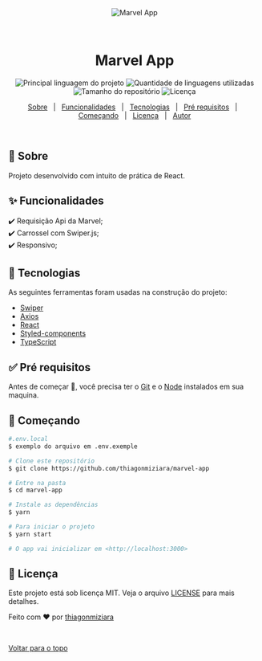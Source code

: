 <div align="center" id="top"> 
  <img src="public/marvel.gif" alt="Marvel App" />

&#xa0;

  <!-- <a href="https://marvelapp.netlify.com">Demo</a> -->
</div>

<h1 align="center">Marvel App</h1>

<p align="center">
  <img alt="Principal linguagem do projeto" src="https://img.shields.io/github/languages/top/thiagonmiziara/marvel-app?color=56BEB8">

  <img alt="Quantidade de linguagens utilizadas" src="https://img.shields.io/github/languages/count/thiagonmiziara/marvel-app?color=56BEB8">

  <img alt="Tamanho do repositório" src="https://img.shields.io/github/repo-size/thiagonmiziara/marvel-app?color=56BEB8">

  <img alt="Licença" src="https://img.shields.io/github/license/thiagonmiziara/marvel-app?color=56BEB8">

  <!-- <img alt="Github issues" src="https://img.shields.io/github/issues/thiagonmiziara/marvel-app?color=56BEB8" /> -->

  <!-- <img alt="Github forks" src="https://img.shields.io/github/forks/thiagonmiziara/marvel-app?color=56BEB8" /> -->

  <!-- <img alt="Github stars" src="https://img.shields.io/github/stars/thiagonmiziara/marvel-app?color=56BEB8" /> -->
</p>

<!-- Status -->

<!-- <h4 align="center">
	🚧  Marvel App 🚀 Em construção...  🚧
</h4>

<hr> -->

<p align="center">
  <a href="#dart-sobre">Sobre</a> &#xa0; | &#xa0; 
  <a href="#sparkles-funcionalidades">Funcionalidades</a> &#xa0; | &#xa0;
  <a href="#rocket-tecnologias">Tecnologias</a> &#xa0; | &#xa0;
  <a href="#white_check_mark-pré-requesitos">Pré requisitos</a> &#xa0; | &#xa0;
  <a href="#checkered_flag-começando">Começando</a> &#xa0; | &#xa0;
  <a href="#memo-licença">Licença</a> &#xa0; | &#xa0;
  <a href="https://github.com/thiagonmiziara" target="_blank">Autor</a>
</p>

<br>

## :dart: Sobre

Projeto desenvolvido com intuito de prática de React.

## :sparkles: Funcionalidades

:heavy_check_mark: Requisição Api da Marvel;\
:heavy_check_mark: Carrossel com Swiper.js;\
:heavy_check_mark: Responsivo;

## :rocket: Tecnologias

As seguintes ferramentas foram usadas na construção do projeto:

- [Swiper](https://swiperjs.com/)
- [Axios](https://github.com/axios/axios)
- [React](https://pt-br.reactjs.org/)
- [Styled-components](https://styled-components.com/docs/basics)
- [TypeScript](https://www.typescriptlang.org/)

## :white_check_mark: Pré requisitos

Antes de começar :checkered_flag:, você precisa ter o [Git](https://git-scm.com) e o [Node](https://nodejs.org/en/) instalados em sua maquina.

## :checkered_flag: Começando

```bash
#.env.local
$ exemplo do arquivo em .env.exemple

# Clone este repositório
$ git clone https://github.com/thiagonmiziara/marvel-app

# Entre na pasta
$ cd marvel-app

# Instale as dependências
$ yarn

# Para iniciar o projeto
$ yarn start

# O app vai inicializar em <http://localhost:3000>
```

## :memo: Licença

Este projeto está sob licença MIT. Veja o arquivo [LICENSE](LICENSE.md) para mais detalhes.

Feito com :heart: por <a href="https://github.com/thiagonmiziara" target="_blank">thiagonmiziara</a>

&#xa0;

<a href="#top">Voltar para o topo</a>
